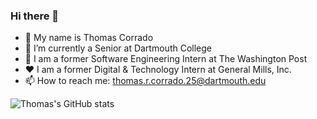 ### Hi there 👋

- 📝 My name is Thomas Corrado
- 🌲 I’m currently a Senior at Dartmouth College
- 📰 I am a former Software Engineering Intern at The Washington Post
- ♥️ I am a former Digital & Technology Intern at General Mills, Inc.
- 📫 How to reach me: thomas.r.corrado.25@dartmouth.edu

![Thomas's GitHub stats](https://github-readme-stats.vercel.app/api?username=thomas-corrado&show_icons=true&theme=radical)
